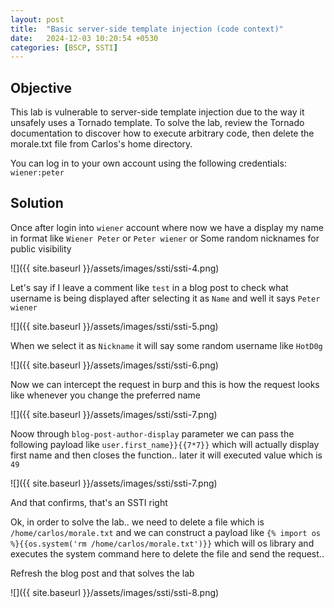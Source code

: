 ```yaml
---
layout: post
title:  "Basic server-side template injection (code context)"
date:   2024-12-03 10:20:54 +0530
categories: [BSCP, SSTI]
---
```


## Objective 

This lab is vulnerable to server-side template injection due to the way it unsafely uses a Tornado template. To solve the lab, review the Tornado documentation to discover how to execute arbitrary code, then delete the morale.txt file from Carlos's home directory.

You can log in to your own account using the following credentials: `wiener:peter` 

## Solution 

Once after login into `wiener` account where now we have a display my name in format like `Wiener Peter` or `Peter wiener` or Some random nicknames for public visibility 

![]({{ site.baseurl }}/assets/images/ssti/ssti-4.png)

Let's say if I leave a comment like `test` in a blog post to check what username is being displayed after selecting it as `Name` and well it says `Peter wiener`

![]({{ site.baseurl }}/assets/images/ssti/ssti-5.png)

When we select it as `Nickname` it will say some random username like `HotD0g`

![]({{ site.baseurl }}/assets/images/ssti/ssti-6.png)

Now we can intercept the request in burp and this is how the request looks like whenever you change the preferred name 

![]({{ site.baseurl }}/assets/images/ssti/ssti-7.png)

Noow through `blog-post-author-display` parameter we can pass the following payload like `user.first_name}}{{7*7}}` which will actually display first name and then closes the function.. later it will executed value which is `49` 

![]({{ site.baseurl }}/assets/images/ssti/ssti-7.png)

And that confirms, that's an SSTI right 

Ok, in order to solve the lab.. we need to delete a file which is `/home/carlos/morale.txt` and we can construct a payload like `{% import os %}{{os.system('rm /home/carlos/morale.txt')}}` which will os library and executes the system command here to delete the file and send the request..

Refresh the blog post and that solves the lab 

![]({{ site.baseurl }}/assets/images/ssti/ssti-8.png)
